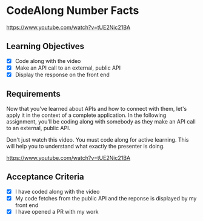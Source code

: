 # CodeAlong Number Facts

https://www.youtube.com/watch?v=tUE2Nic21BA

## Learning Objectives

- [X] Code along with the video
- [X] Make an API call to an external, public API
- [X] Display the response on the front end

## Requirements

Now that you've learned about APIs and how to connect with them, let's apply it in the context of a complete application.
In the following assignment, you'll be coding along with somebody as they make an API call to an external, public API.

Don't just watch this video. You must code along for active learning. This will help you to understand what exactly the presenter is doing.

https://www.youtube.com/watch?v=tUE2Nic21BA

## Acceptance Criteria

- [X] I have coded along with the video
- [X] My code fetches from the public API and the reponse is displayed by my front end
- [X] I have opened a PR with my work
